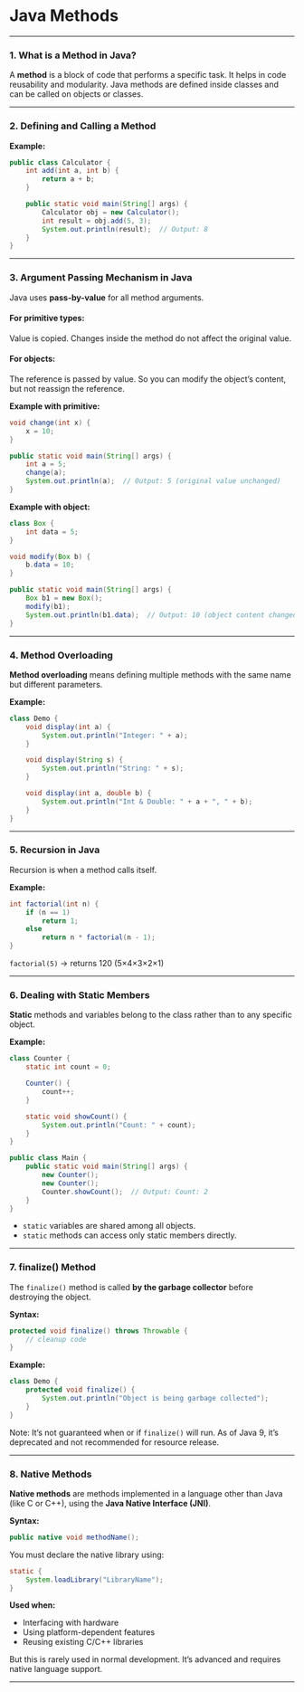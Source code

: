 # **Java Methods**

---

### **1. What is a Method in Java?**

A **method** is a block of code that performs a specific task. It helps in code reusability and modularity. Java methods are defined inside classes and can be called on objects or classes.

---

### **2. Defining and Calling a Method**

**Example:**
```java
public class Calculator {
    int add(int a, int b) {
        return a + b;
    }

    public static void main(String[] args) {
        Calculator obj = new Calculator();
        int result = obj.add(5, 3);
        System.out.println(result);  // Output: 8
    }
}
```

---

### **3. Argument Passing Mechanism in Java**

Java uses **pass-by-value** for all method arguments.

#### **For primitive types:**
Value is copied. Changes inside the method do not affect the original value.

#### **For objects:**
The reference is passed by value. So you can modify the object’s content, but not reassign the reference.

**Example with primitive:**
```java
void change(int x) {
    x = 10;
}

public static void main(String[] args) {
    int a = 5;
    change(a);
    System.out.println(a);  // Output: 5 (original value unchanged)
}
```

**Example with object:**
```java
class Box {
    int data = 5;
}

void modify(Box b) {
    b.data = 10;
}

public static void main(String[] args) {
    Box b1 = new Box();
    modify(b1);
    System.out.println(b1.data);  // Output: 10 (object content changed)
}
```

---

### **4. Method Overloading**

**Method overloading** means defining multiple methods with the same name but different parameters.

**Example:**
```java
class Demo {
    void display(int a) {
        System.out.println("Integer: " + a);
    }

    void display(String s) {
        System.out.println("String: " + s);
    }

    void display(int a, double b) {
        System.out.println("Int & Double: " + a + ", " + b);
    }
}
```

---

### **5. Recursion in Java**

Recursion is when a method calls itself.

**Example:**
```java
int factorial(int n) {
    if (n == 1)
        return 1;
    else
        return n * factorial(n - 1);
}
```

`factorial(5)` → returns 120 (5×4×3×2×1)

---

### **6. Dealing with Static Members**

**Static** methods and variables belong to the class rather than to any specific object.

**Example:**
```java
class Counter {
    static int count = 0;

    Counter() {
        count++;
    }

    static void showCount() {
        System.out.println("Count: " + count);
    }
}

public class Main {
    public static void main(String[] args) {
        new Counter();
        new Counter();
        Counter.showCount();  // Output: Count: 2
    }
}
```

- `static` variables are shared among all objects.
- `static` methods can access only static members directly.

---

### **7. finalize() Method**

The `finalize()` method is called **by the garbage collector** before destroying the object.

**Syntax:**
```java
protected void finalize() throws Throwable {
    // cleanup code
}
```

**Example:**
```java
class Demo {
    protected void finalize() {
        System.out.println("Object is being garbage collected");
    }
}
```

Note: It’s not guaranteed when or if `finalize()` will run. As of Java 9, it’s deprecated and not recommended for resource release.

---

### **8. Native Methods**

**Native methods** are methods implemented in a language other than Java (like C or C++), using the **Java Native Interface (JNI)**.

**Syntax:**
```java
public native void methodName();
```

You must declare the native library using:
```java
static {
    System.loadLibrary("LibraryName");
}
```

**Used when:**
- Interfacing with hardware
- Using platform-dependent features
- Reusing existing C/C++ libraries

But this is rarely used in normal development. It’s advanced and requires native language support.

---

